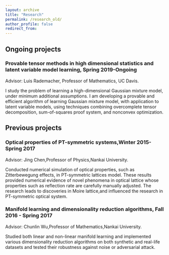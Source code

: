 ```yaml
---
layout: archive
title: "Research"
permalink: /research_old/
author_profile: false
redirect_from:
---
```


## Ongoing projects
### Provable tensor methods in high dimensional statistics and latent variable model learning, Spring 2019-Ongoing
Advisor: Luis Rademacher, Professor of Mathematics, UC Davis. 

I study the problem of learning a high-dimensional Gaussian mixture model, under minimum additional assumptions. I am developing a provable and efficient algorithm of learning Gaussian mixture model, with application to latent variable models, using techniques combining overcomplete tensor decomposition, sum-of-squares proof system, and nonconvex optimization.

## Previous projects

### Optical properties of PT-symmetric systems,Winter 2015-Spring 2017
Advisor: Jing Chen,Professor of Physics,Nankai University.

Conducted numerical simulation of optical properties, such as Zitterbewegung effects, in PT-symmetric lattices model. These results provided numerical evidence of novel phenomena in optical lattice whose properties such as reflection rate are carefully manually adjusted. The research leads to discoveries in Moire lattice,and influenced the research in PT-symmetric optical system.

### Manifold learning and dimensionality reduction algorithms, Fall 2016 - Spring 2017
Advisor: Chunlin Wu,Professor of Mathematics,Nankai University.

Studied both linear and non-linear manifold learning and implemented various dimensionality reduction algorithms on both synthetic and real-life datasets and tested their robustness against noise or adversarial attack.